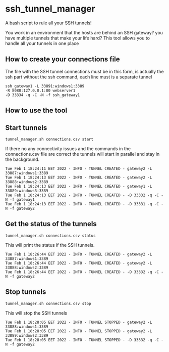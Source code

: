 # ssh_tunnel_manager
A bash script to rule all your SSH tunnels!

You work in an environment that the hosts are behind an SSH gateway? you have multiple tunnels that make your life hard?
This tool allows you to handle all your tunnels in one place

## How to create your connections file

The file with the SSH tunnel connections must be in this form, is actually the ssh part without the ssh command, each line must is a separate tunnel
```
ssh_gateway1 -L 33891:windows1:3389
-R 8080:127.0.0.1:80 webserver1
-D 33334 -q -C -N -f ssh_gateway1
```

## How to use the tool

## Start tunnels
```
tunnel_manager.sh connections.csv start
```
If there no any connectivity issues and the commands in the connections.csv file are correct the tunnels will start in parallel and stay in the background.
```
Tue Feb 1 18:24:11 EET 2022 - INFO - TUNNEL CREATED - gateway2 -L 33887:windows1:3389
Tue Feb 1 18:24:13 EET 2022 - INFO - TUNNEL CREATED - gateway2 -L 33888:windows2:3389
Tue Feb 1 18:24:13 EET 2022 - INFO - TUNNEL CREATED - gateway1 -L 33889:windows3:3389
Tue Feb 1 18:24:13 EET 2022 - INFO - TUNNEL CREATED - -D 33332 -q -C -N -f gateway1
Tue Feb 1 18:24:13 EET 2022 - INFO - TUNNEL CREATED - -D 33331 -q -C -N -f gateway2
```
## Get the status of the tunnels
```
tunnel_manager.sh connections.csv status
```

This will print the status if the SSH tunnels.
```
Tue Feb 1 18:26:44 EET 2022 - INFO - TUNNEL CREATED - gateway2 -L 33887:windows1:3389
Tue Feb 1 18:26:44 EET 2022 - INFO - TUNNEL CREATED - gateway2 -L 33888:windows2:3389
Tue Feb 1 18:26:44 EET 2022 - INFO - TUNNEL CREATED - -D 33332 -q -C -N -f gateway2
```
## Stop tunnels
```
tunnel_manager.sh connections.csv stop
```
This will stop the SSH tunnels
```
Tue Feb 1 18:28:05 EET 2022 - INFO - TUNNEL STOPPED - gateway2 -L 33888:windows1:3389
Tue Feb 1 18:28:05 EET 2022 - INFO - TUNNEL STOPPED - gateway2 -L 33889:windows2:3389
Tue Feb 1 18:28:05 EET 2022 - INFO - TUNNEL STOPPED - -D 33332 -q -C -N -f gateway2
```
